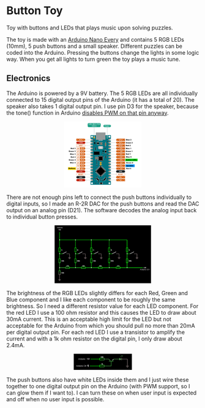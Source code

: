 # Button Toy
Toy with buttons and LEDs that plays music upon solving puzzles.

The toy is made with an [Arduino Nano Every](https://docs.arduino.cc/hardware/nano-every) and contains 5 RGB LEDs (10mm), 5 push buttons and a small speaker. Different puzzles can be coded into the Arduino. Pressing the buttons change the lights in some logic way. When you get all lights to turn green the toy plays a music tune.

## Electronics
The Arduino is powered by a 9V battery. The 5 RGB LEDs are all individually connected to 15 digital output pins of the Arduino (it has a total of 20). The speaker also takes 1 digital output pin. I use pin D3 for the speaker, because the tone() function in Arduino [disables PWM on that pin anyway](https://emalliab.wordpress.com/2022/01/23/arduino-nano-every-timers-and-pwm).

<p align="center"><img src="ArduinoPins.png"  width="40%" height="40%"></p>

There are not enough pins left to connect the push buttons individually to digital inputs, so I made an R-2R DAC for the push buttons and read the DAC output on an analog pin (D21). The software decodes the analog input back to individual button presses.

<p align="center"><img src="ButtonsWiring.png"  width="50%" height="50%"></p>

The brightness of the RGB LEDs slightly differs for each Red, Green and Blue component and I like each component to be roughly the same brightness. So I need a different resistor value for each LED component. For the red LED I use a 100 ohm resistor and this causes the LED to draw about 30mA current. This is an acceptable high limit for the LED but not acceptable for the Arduino from which you should pull no more than 20mA per digital output pin. For each red LED I use a transistor to amplify the current and with a 1k ohm resistor on the digital pin, I only draw about 2.4mA.

<p align="center"><img src="LedsWiring.png"  width="30%" height="30%"></p>

The push buttons also have white LEDs inside them and I just wire these together to one digital output pin on the Arduino (with PWM support, so I can glow them if I want to). I can turn these on when user input is expected and off when no user input is possible.
